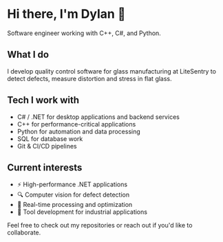 # Hi there, I'm Dylan 👋

Software engineer working with C++, C#, and Python.

## What I do
I develop quality control software for glass manufacturing at LiteSentry to detect defects, measure distortion and stress in flat glass. 

## Tech I work with
- C# / .NET for desktop applications and backend services
- C++ for performance-critical applications 
- Python for automation and data processing
- SQL for database work
- Git & CI/CD pipelines

## Current interests
- ⚡ High-performance .NET applications
- 🔍 Computer vision for defect detection
- 🚀 Real-time processing and optimization
- 🔧 Tool development for industrial applications

Feel free to check out my repositories or reach out if you'd like to collaborate.
